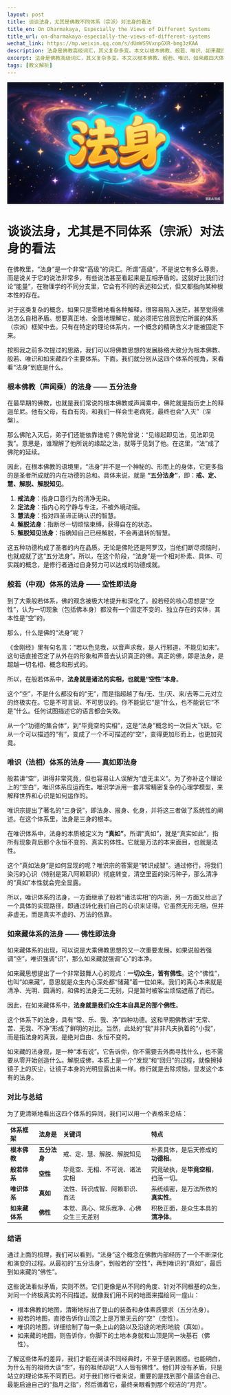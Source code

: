 ```yaml
---
layout: post
title: 谈谈法身，尤其是佛教不同体系（宗派）对法身的看法
title_en: On Dharmakaya, Especially the Views of Different Systems
title_url: on-dharmakaya-especially-the-views-of-different-systems
wechat_link: https://mp.weixin.qq.com/s/dUmWS9VxnpGXR-bmg3zKAA
description: 法身是佛教高级词汇，其义复杂多变。本文以根本佛教、般若、唯识、如来藏四大体系为框架，分别阐述其对法身（五分法身、空性、真如、佛性）的独特解释，以助读者建立清晰的体系化认知。
excerpt: 法身是佛教高级词汇，其义复杂多变。本文以根本佛教、般若、唯识、如来藏四大体系为框架，分别阐述其对法身（五分法身、空性、真如、佛性）的独特解释，以助读者建立清晰的体系化认知。
tags: [教义解析]
---
```


![](../images/2025-07-18-20-11-15.png)

# 谈谈法身，尤其是不同体系（宗派）对法身的看法

在佛教里，“法身”是一个非常“高级”的词汇。所谓“高级”，不是说它有多么尊贵，而是说关于它的说法非常多，有些说法甚至看起来是互相矛盾的。这就好比我们讨论“能量”，在物理学的不同分支里，它会有不同的表述和公式，但又都指向某种根本性的存在。

对于这类复杂的概念，如果只是零散地看各种解释，很容易陷入迷茫，甚至觉得佛法怎么自相矛盾。想要真正地、全面地理解它，就必须把它放回到它所属的体系（宗派）框架中去。只有在特定的理论体系内，一个概念的精确含义才能被固定下来。

按照我之前多次提过的思路，我们可以将佛教思想的发展脉络大致分为根本佛教、般若、唯识和如来藏四个主要体系。下面，我们就分别从这四个体系的视角，来看看“法身”到底是什么。

### 根本佛教（声闻乘）的法身 —— 五分法身

在最早期的佛教，也就是我们常说的根本佛教或声闻乘中，佛陀就是指历史上的释迦牟尼。他有父母，有血有肉，和我们一样会生老病死，最终也会“入灭”（涅槃）。

那么佛陀入灭后，弟子们还能依靠谁呢？佛陀曾说：“见缘起即见法，见法即见我”。意思是，谁理解了他所说的缘起之法，就等于见到了他。在这里，“法”成了佛陀的延续。

因此，在根本佛教的语境里，“法身”并不是一个神秘的、形而上的身体，它更多指的是圣者所成就的内在功德的总和。具体来说，就是 **“五分法身”**，即：**戒、定、慧、解脱、解脱知见**。

1.  **戒法身**：指身口意行为的清净无染。
2.  **定法身**：指内心的宁静与专注，不被外境动摇。
3.  **慧法身**：指对四圣谛正确认识的智慧。
4.  **解脱法身**：指断尽一切烦恼束缚，获得自在的状态。
5.  **解脱知见法身**：指确知自己已经解脱，不会再退转的智慧。

这五种功德构成了圣者的内在品质。无论是佛陀还是阿罗汉，当他们断尽烦恼时，也就成就了这“五分法身”。所以，在这个阶段，“法身”是一个相对朴素、具体、可实践的概念，是修行者通过自身努力可以达成的功德成就。

### 般若（中观）体系的法身 —— 空性即法身

到了大乘般若体系，佛的观念被极大地提升和深化了。般若经的核心思想是“空性”，认为一切现象（包括佛本身）都没有一个固定不变的、独立存在的实体，其本性是“空”的。

那么，什么是佛的“法身”呢？

《金刚经》里有句名言：“若以色见我，以音声求我，是人行邪道，不能见如来”。这句话直接否定了从外在的形象和声音去认识真正的佛。真正的佛，即是法身，是超越一切名相、概念和形式的。

所以，在般若体系中，**法身就是诸法的实相，也就是“空性”本身**。

这个“空”，不是什么都没有的“无”，而是指超越了有/无、生/灭、来/去等二元对立的终极实在。它是不可言说、不可思议的。你不能说它“是”什么，也不能说它“不是”什么。任何试图描述它的语言都会失效。

从一个“功德的集合体”，到“毕竟空的实相”，这是“法身”概念的一次巨大飞跃。它从一个可以描述的“有”，变成了一个不可描述的“空”，变得更加形而上，也更加究竟。

### 唯识（法相）体系的法身 —— 真如即法身

般若讲“空”，讲得非常究竟，但也容易让人误解为“虚无主义”。为了弥补这个理论上的“空白”，唯识体系应运而生。唯识学派用一套非常精密复杂的心理学模型，来解释世界和心识是如何运作的。

唯识宗提出了著名的“三身说”，即法身、报身、化身，并将这三者做了系统性的阐述。在这个体系里，法身是三身的根本。

在唯识体系中，法身的本质被定义为 **“真如”**。所谓“真如”，就是“真实如此”，指所有现象背后那个永恒不变的、真实的体性。它就是万法的本来面目，也就是法性。

这个“真如法身”是如何显现的呢？唯识宗的答案是“转识成智”。通过修行，将我们染污的心识（特别是第八阿赖耶识）彻底转变，清空里面的染污种子，那么清净的“真如”本性就会完全显露。

所以，唯识体系的法身，一方面继承了般若“诸法实相”的内涵，另一方面又给出了一个具体的实现路径，即通过转化我们自己的心识来证得。它虽然无形无相，但并非虚无，而是真实不虚的、万法的依靠。

### 如来藏体系的法身 —— 佛性即法身

如来藏体系的出现，可以说是大乘佛教思想的又一次重要发展。如果说般若强调“空”，唯识强调“识”，那么如来藏就强调“心”的本净。

如来藏思想提出了一个非常鼓舞人心的观点：**一切众生，皆有佛性**。这个“佛性”，也叫“如来藏”，意思就是众生内心深处都“储藏”着一位如来。我们的真心本来就是清净、光明、圆满的，和佛的法身无二无别，只是暂时被客尘烦恼遮蔽了而已。

因此，在如来藏体系中，**法身就是我们众生本自具足的那个佛性**。

这个体系下的法身，具有“常、乐、我、净”四种功德。这和早期佛教讲“无常、苦、无我、不净”形成了鲜明的对比。当然，此处的“我”并非凡夫执着的“小我”，而是指法身的真我，是绝对自由、永恒不变的。

如来藏的法身观，是一种“本有说”。它告诉你，你不需要去外面寻找什么，也不需要从零开始创造什么。解脱成佛，本质上是一个“发现”和“回归”的过程，就像擦掉镜子上的灰尘，让镜子本身的光明显露出来一样。修行就是去除烦恼，显发这个本有的法身。

### 对比与总结

为了更清晰地看出这四个体系的异同，我们可以用一个表格来总结：

| 体系框架 | 法身是| 关键词 | 特点 |
| :--- | :--- | :--- | :--- |
| **根本佛教** | **五分法身** | 戒、定、慧、解脱、解脱知见 | 朴素具体，是后天修成的**功德相**。 |
| **般若体系** | **空性** | 毕竟空、无相、不可说、诸法实相 | 究竟破执，是**毕竟空相**，扫荡一切。 |
| **唯识体系**| **真如** | 法性、转识成智、阿赖耶识、百法 | 系统缜密，是万法所依的**真实性**。 |
| **如来藏体系** | **佛性** | 本觉、真心、常乐我净、心佛众生三无差别 | 积极正面，是众生本具的**清净体**。 |

### 结语

通过上面的梳理，我们可以看到，“法身”这个概念在佛教内部经历了一个不断深化和演变的过程。从最初的“五分法身”，到般若的“空性”，再到唯识的“真如”，最后到如来藏的“佛性”。

这些说法看似矛盾，实则不然。它们更像是从不同的角度、针对不同根基的众生，对同一个终极真实的不同描述。就像我们用不同的地图来描绘同一座山：

* 根本佛教的地图，清晰地标出了登山的装备和身体素质要求（五分法身）。
* 般若的地图，直接告诉你山顶之上是万里无云的“空”（空性）。
* 唯识的地图，详细绘制了每一条上山的路以及沿途的地形地貌（真如）。
* 如来藏的地图，则告诉你，你脚下的土地本身就和山顶是同一块基石（佛性）。

了解这些体系的差异，我们才能在阅读不同经典时，不至于感到困惑。也能明白，为什么有的祖师大谈“空”，有的祖师却说“人人皆有佛性”。他们并没有矛盾，只是站立的理论体系不同而已。对于我们修行者来说，重要的是找到那个最适合自己、最能启迪自己的“指月之指”，然后循着它，最终亲眼看到那个皎洁的“月亮”。

